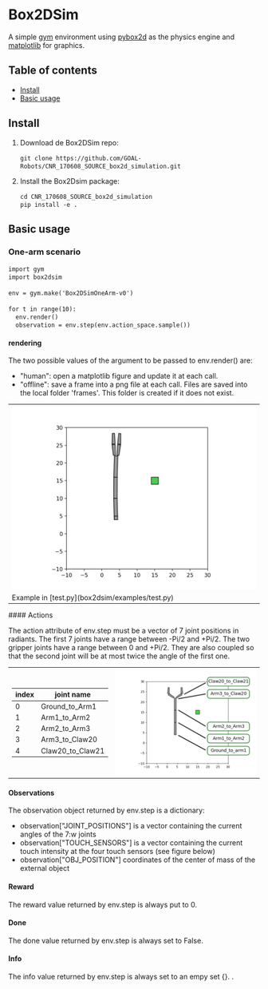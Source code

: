 # Box2DSim

A simple [gym](http://gym.openai.com/) environment using [pybox2d](https://github.com/pybox2d/pybox2d/wiki/manual) as the physics engine and [matplotlib](https://matplotlib.org/) for graphics.

## Table of contents
* [Install](#install)
* [Basic usage](#basic-usage)

## Install

1. Download de Box2DSim repo:

       git clone https://github.com/GOAL-Robots/CNR_170608_SOURCE_box2d_simulation.git

2. Install the Box2Dsim package:

       cd CNR_170608_SOURCE_box2d_simulation
       pip install -e .

## Basic usage
### One-arm scenario

    import gym
    import box2dsim

    env = gym.make('Box2DSimOneArm-v0')

    for t in range(10):  
      env.render()
      observation = env.step(env.action_space.sample())

#### rendering

The two possible values of the argument to be passed to env.render() are:
* "human": open a matplotlib figure and update it at each call.
* "offline": save a frame into a png file at each call. Files are saved into the local folder 'frames'. This  folder is created if it does not exist.
<TABLE " width="60%" BORDER="0">
<TR>
<TD>
<img src="docs/pics/sim.gif" alt="one_arm_scenario" width="100%">
</TD>
</TR>
<TR>
<TD>
Example in [test.py](box2dsim/examples/test.py)
</TD>
</TR>
</TABLE>
#### Actions

The action attribute of env.step must be a vector of 7 joint positions in radiants. The first 7 joints have a range between -Pi/2 and +Pi/2. The two gripper joints have a range between 0 and +Pi/2. They are also coupled so that the second joint will be at most twice the angle of the first one.

<TABLE " width="100%" BORDER="0">
<TR>
<TD>

| index |  joint name               |
| ----- | ------------------------- |
|  0    |  Ground_to_Arm1           |
|  1    |  Arm1_to_Arm2             |
|  2    |  Arm2_to_Arm3             |
|  3    |  Arm3_to_Claw20           |
|  4    |  Claw20_to_Claw21         |


</TD>
<TD><img src="docs/pics/one_arm_scenario.png" alt="one_arm_scenario" width="100%"></TD>
</TR>
</TABLE>

#### Observations

The observation object returned by env.step is a dictionary:

* observation["JOINT_POSITIONS"] is a vector containing the current angles of the 7:w
 joints
* observation["TOUCH_SENSORS"] is a vector containing the current touch intensity at the four touch sensors (see figure below)
* observation["OBJ_POSITION"] coordinates of the center of mass of the external object

#### Reward

The reward value returned by env.step is always put to 0.

#### Done

The done value returned by env.step is always set to False.

#### Info

The info value returned by env.step is always set to an empy set {}.
  .
